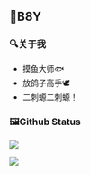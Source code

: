 ## 🤗B8Y

### 🔍关于我
- 摸鱼大师🐟
- 放鸽子高手🕊
- 二刺螈二刺螈！

### 🖼Github Status

<a href="https://xzai.cloud">
  <img src="https://github-readme-stats.vercel.app/api?username=XzaiCloud&show_icons=true&include_all_commits_disable=false&count_private=true&custom_title=啊这。。。我好垃圾">
</a>
</p>
<a href="https://xzai.cloud">
  <img src="https://github-readme-stats.vercel.app/api/top-langs/?username=XzaiCloud&layout=compact&custom_title=我什么语言用的最多？">
</a>

